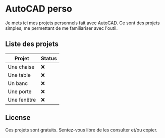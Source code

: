 # AutoCAD perso

Je mets ici mes projets personnels fait avec [AutoCAD](https://fr.wikipedia.org/wiki/AutoCAD).
Ce sont des projets simples, me permettant de me familiariser avec l'outil.

## Liste des projets

| Projet | Status |
|--|--|
| Une chaise | ❌ |
| Une table | ❌ |
| Un banc | ❌ |
| Une porte | ❌ |
| Une fenêtre | ❌ |

## License

Ces projets sont gratuits.
Sentez-vous libre de les consulter et/ou copier.
